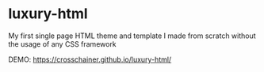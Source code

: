 # luxury-html
My first single page HTML theme and template I made from scratch without the usage of any CSS framework

DEMO: https://crosschainer.github.io/luxury-html/
